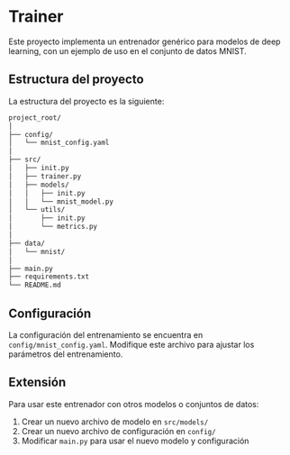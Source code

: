 # Trainer

Este proyecto implementa un entrenador genérico para modelos de deep learning, con un ejemplo de uso en el conjunto de datos MNIST.

## Estructura del proyecto

La estructura del proyecto es la siguiente:

```bash
project_root/
│
├── config/
│   └── mnist_config.yaml
│
├── src/
│   ├── init.py
│   ├── trainer.py
│   ├── models/
│   │   ├── init.py
│   │   └── mnist_model.py
│   └── utils/
│       ├── init.py
│       └── metrics.py
│
├── data/
│   └── mnist/
│
├── main.py
├── requirements.txt
└── README.md
```

## Configuración

La configuración del entrenamiento se encuentra en `config/mnist_config.yaml`. Modifique este archivo para ajustar los parámetros del entrenamiento.

## Extensión

Para usar este entrenador con otros modelos o conjuntos de datos:

1. Crear un nuevo archivo de modelo en `src/models/`
2. Crear un nuevo archivo de configuración en `config/`
3. Modificar `main.py` para usar el nuevo modelo y configuración
